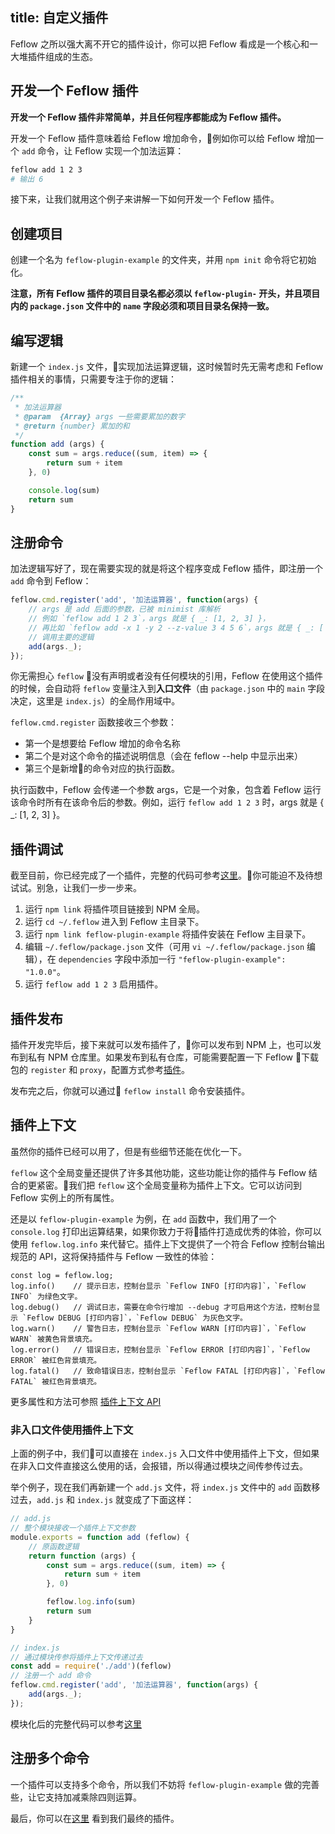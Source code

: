 title: 自定义插件
---

Feflow 之所以强大离不开它的插件设计，你可以把 Feflow 看成是一个核心和一大堆插件组成的生态。

## 开发一个 Feflow 插件

**开发一个 Feflow 插件非常简单，并且任何程序都能成为 Feflow 插件。**

开发一个 Feflow 插件意味着给 Feflow 增加命令，例如你可以给 Feflow 增加一个 `add` 命令，让 Feflow 实现一个加法运算：

```sh
feflow add 1 2 3
# 输出 6
```

接下来，让我们就用这个例子来讲解一下如何开发一个 Feflow 插件。

## 创建项目

创建一个名为 `feflow-plugin-example` 的文件夹，并用 `npm init` 命令将它初始化。

**注意，所有 Feflow 插件的项目目录名都必须以 `feflow-plugin-` 开头，并且项目内的 `package.json` 文件中的 `name` 字段必须和项目目录名保持一致。**

## 编写逻辑

新建一个 `index.js` 文件，实现加法运算逻辑，这时候暂时先无需考虑和 Feflow 插件相关的事情，只需要专注于你的逻辑：

```js
/**
 * 加法运算器
 * @param  {Array} args 一些需要累加的数字
 * @return {number} 累加的和
 */
function add (args) {
    const sum = args.reduce((sum, item) => {
        return sum + item
    }, 0)

    console.log(sum)
    return sum
}
```

## 注册命令

加法逻辑写好了，现在需要实现的就是将这个程序变成 Feflow 插件，即注册一个 `add` 命令到 Feflow：

```js
feflow.cmd.register('add', '加法运算器', function(args) {
    // args 是 add 后面的参数，已被 minimist 库解析
    // 例如 `feflow add 1 2 3`，args 就是 { _: [1, 2, 3] }，
    // 再比如 `feflow add -x 1 -y 2 --z-value 3 4 5 6`，args 就是 { _: [ 4, 5, 6 ], x: 1, y: 2, 'z-value': 3 }
    // 调用主要的逻辑
    add(args._);
});
```

你无需担心 `feflow` 没有声明或者没有任何模块的引用，Feflow 在使用这个插件的时候，会自动将 `feflow` 变量注入到**入口文件**（由  `package.json` 中的 `main` 字段决定，这里是 `index.js`）的全局作用域中。

`feflow.cmd.register` 函数接收三个参数：

* 第一个是想要给 Feflow 增加的命令名称
* 第二个是对这个命令的描述说明信息（会在 feflow --help 中显示出来）
* 第三个是新增的命令对应的执行函数。

执行函数中，Feflow 会传递一个参数 args，它是一个对象，包含着 Feflow 运行该命令时所有在该命令后的参数。例如，运行 `feflow add 1 2 3` 时，args 就是 { _: [1, 2, 3] }。

## 插件调试

截至目前，你已经完成了一个插件，完整的代码可参考[这里](https://github.com/feflow/feflow-plugin-example/tree/e21b0b5c5f5b860e78e5d914f4ce4ccf366eee8d)。你可能迫不及待想试试。别急，让我们一步一步来。

1. 运行 `npm link` 将插件项目链接到 NPM 全局。
1. 运行 `cd ~/.feflow` 进入到 Feflow 主目录下。
1. 运行 `npm link feflow-plugin-example` 将插件安装在 Feflow 主目录下。
1. 编辑 `~/.feflow/package.json` 文件（可用 `vi ~/.feflow/package.json` 编辑），在 `dependencies` 字段中添加一行 `"feflow-plugin-example": "1.0.0"`。
1. 运行 `feflow add 1 2 3` 启用插件。

## 插件发布

插件开发完毕后，接下来就可以发布插件了，你可以发布到 NPM 上，也可以发布到私有 NPM 仓库里。如果发布到私有仓库，可能需要配置一下 Feflow 下载包的 `register` 和 `proxy`，配置方式参考[插件](./base-plugins-inner#全局配置插件)。

发布完之后，你就可以通过 `feflow install` 命令安装插件。

## 插件上下文

虽然你的插件已经可以用了，但是有些细节还能在优化一下。

`feflow` 这个全局变量还提供了许多其他功能，这些功能让你的插件与 Feflow 结合的更紧密。我们把 `feflow` 这个全局变量称为插件上下文。它可以访问到 Feflow 实例上的所有属性。

还是以 `feflow-plugin-example` 为例，在 `add` 函数中，我们用了一个 `console.log` 打印出运算结果，如果你致力于将插件打造成优秀的体验，你可以使用 `feflow.log.info` 来代替它。插件上下文提供了一个符合 Feflow 控制台输出规范的 API，这将保持插件与 Feflow 一致性的体验：

```
const log = feflow.log;
log.info()    // 提示日志，控制台显示 `Feflow INFO [打印内容]`，`Feflow INFO` 为绿色文字。
log.debug()   // 调试日志，需要在命令行增加 --debug 才可启用这个方法，控制台显示 `Feflow DEBUG [打印内容]`，`Feflow DEBUG` 为灰色文字。
log.warn()    // 警告日志，控制台显示 `Feflow WARN [打印内容]`，`Feflow WARN` 被黄色背景填充。
log.error()   // 错误日志，控制台显示 `Feflow ERROR [打印内容]`，`Feflow ERROR` 被红色背景填充。
log.fatal()   // 致命错误日志，控制台显示 `Feflow FATAL [打印内容]`，`Feflow FATAL` 被红色背景填充。
```

更多属性和方法可参照 [插件上下文 API](./advance-plugins-context.html)

### 非入口文件使用插件上下文

上面的例子中，我们可以直接在 `index.js` 入口文件中使用插件上下文，但如果在非入口文件直接这么使用的话，会报错，所以得通过模块之间传参传过去。

举个例子，现在我们再新建一个 `add.js` 文件，将 `index.js` 文件中的 `add` 函数移过去，`add.js` 和 `index.js` 就变成了下面这样：

```js
// add.js
// 整个模块接收一个插件上下文参数
module.exports = function add (feflow) {
    // 原函数逻辑
    return function (args) {
        const sum = args.reduce((sum, item) => {
            return sum + item
        }, 0)

        feflow.log.info(sum)
        return sum
    }
}

// index.js
// 通过模块传参将插件上下文传递过去
const add = require('./add')(feflow)
// 注册一个 add 命令
feflow.cmd.register('add', '加法运算器', function(args) {
    add(args._);
});
```

模块化后的完整代码可以参考[这里](https://github.com/feflow/feflow-plugin-example/tree/36127e14a6bc7ea0cd696a35f4b59255349d19bc)

## 注册多个命令

一个插件可以支持多个命令，所以我们不妨将 `feflow-plugin-example` 做的完善些，让它支持加减乘除四则运算。

最后，你可以在[这里](https://github.com/feflow/feflow-plugin-example) 看到我们最终的插件。
